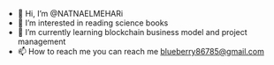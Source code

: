 - 👋 Hi, I’m @NATNAELMEHARi
- 👀 I’m interested in reading science books
- 🌱 I’m currently learning blockchain business model and project management
- 📫 How to reach me you can reach me blueberry86785@gmail.com

<!---
NATNAELMEHAR/NATNAELMEHAR is a ✨ special ✨ repository because its `README.md` (this file) appears on your GitHub profile.
You can click the Preview link to take a look at your changes.
--->
